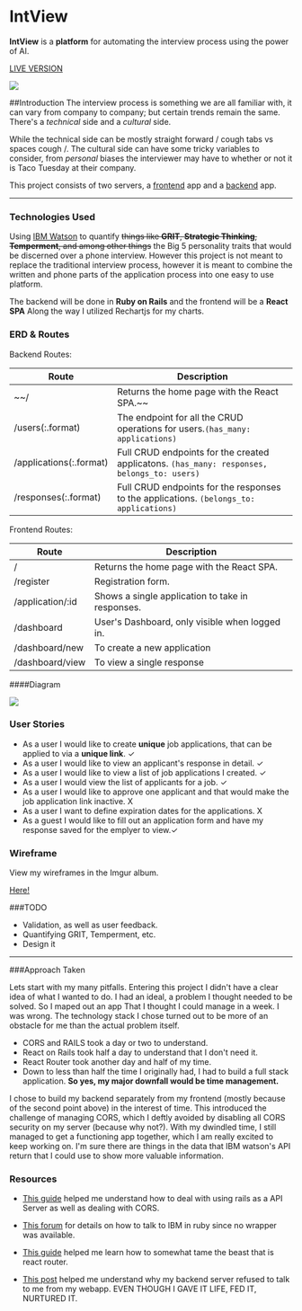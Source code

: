 # IntView
**IntView** is a **platform** for automating the interview process using the power of AI.

[LIVE VERSION](https://intview.herokuapp.com/)

![](https://media.giphy.com/media/Ytc8QLBqbkBoc/giphy.gif)

##Introduction 
The interview process is something we are all familiar with, it can vary from company to company; but certain trends remain the same. There's a *technical* side and a *cultural* side.

While the technical side can be mostly straight forward / cough tabs vs spaces cough /. The cultural side can have some tricky variables to consider, from *personal* biases the interviewer may have to whether or not it is Taco Tuesday at their company. 

This project consists of two servers, a [frontend](https://github.com/fizal619/intview-frontend) app and a [backend](https://github.com/fizal619/intview-backend) app.

-----

### Technologies Used 
Using [IBM Watson](http://www.ibm.com/watson/) to quantify ~~things like **GRIT**, **Strategic Thinking**, **Temperment**, and among other things~~ the Big 5 personality traits that would be discerned over a phone interview. However this project is not meant to replace the traditional interview process, however it is meant to combine the written and phone parts of the application process into one easy to use platform. 

The backend will be done in **Ruby on Rails** and the frontend will be a **React SPA** 
Along the way I utilized Rechartjs for my charts. 
### ERD & Routes

Backend Routes:

| Route | Description |
|------|--------------|
|~~/    | Returns the home page with the React SPA.~~| 
| /users(:.format) | The endpoint for all the CRUD operations for users.`(has_many: applications)` |
| /applications(:.format) | Full CRUD endpoints for the created applicatons. ` (has_many: responses, belongs_to: users) ` |
| /responses(:.format) | Full CRUD endpoints for the responses to the applications. ` (belongs_to: applications) ` |

Frontend Routes:

| Route | Description |
|------|--------------|
| /    | Returns the home page with the React SPA. |
| /register | Registration form. |
| /application/:id | Shows a single application to take in responses.  |
| /dashboard | User's Dashboard, only visible when logged in. |
| /dashboard/new | To create a new application |
| /dashboard/view | To view a single response |



####Diagram 

![](http://i.imgur.com/fQOmyP7.png)

### User Stories

* As a user I would like to create **unique** job applications, that can be applied to via a **unique link**. ✓
* As a user I would like to view an applicant's response in detail. ✓
* As a user I would like to view a list of job applications I created. ✓
* As a user I would view the list of applicants for a job. ✓
* As a user I would like to approve one applicant and that would make the job application link inactive. X
* As a user I want to define expiration dates for the applications. X
* As a guest I would like to fill out an application form and have my response saved for the emplyer to view.✓  



### Wireframe

View my wireframes in the Imgur album. 

[Here!](http://imgur.com/a/WmFYl)


###TODO

* Validation, as well as user feedback.
* Quantifying GRIT, Temperment, etc.
* Design it

---

###Approach Taken

Lets start with my many pitfalls. Entering this project I didn't have a clear idea of what I wanted to do. I had an ideal, a problem I thought needed to be solved. So I maped out an app That I thought I could manage in a week. I was wrong. The technology stack I chose turned out to be more of an obstacle for me than the actual problem itself. 

* CORS and RAILS took a day or two to understand.
* React on Rails took half a day to understand that I don't need it. 
* React Router took another day and half of my time. 
* Down to less than half the time I originally had, I had to build a full stack application. **So yes, my major downfall would be time management.**

I chose to build my backend separately from my frontend (mostly because of the second point above) in the interest of time. This introduced the challenge of managing CORS, which I deftly avoided by disabling all CORS security on my server (because why not?).
With my dwindled time, I still managed to get a functioning app together, which I am really excited to keep working on. I'm sure there are things in the data that IBM watson's API return that I could use to show more valuable information. 

### Resources

* [This guide](http://fancypixel.github.io/blog/2015/01/28/react-plus-flux-backed-by-rails-api/) helped me understand how to deal with using rails as a API Server as well as dealing with CORS.

* [This forum](https://developer.ibm.com/answers/questions/199673/what-is-the-best-way-to-integrate-watson-services.html) for details on how to talk to IBM in ruby since no wrapper was available.

* [This guide](https://themeteorchef.com/snippets/react-router-basics/) helped me learn how to somewhat tame the beast that is react router.

* [This post](http://www.html5rocks.com/en/tutorials/cors/) helped me understand why my backend server refused to talk to me from my webapp. EVEN THOUGH I GAVE IT LIFE, FED IT, NURTURED IT. 








